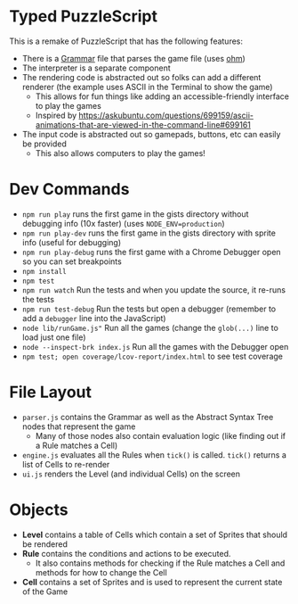 # Typed PuzzleScript


This is a remake of PuzzleScript that has the following features:

- There is a [Grammar](https://en.wikipedia.org/wiki/Parsing_expression_grammar) file that parses the game file (uses [ohm](https://github.com/harc/ohm))
- The interpreter is a separate component
- The rendering code is abstracted out so folks can add a different renderer (the example uses ASCII in the Terminal to show the game)
  - This allows for fun things like adding an accessible-friendly interface to play the games
  - Inspired by https://askubuntu.com/questions/699159/ascii-animations-that-are-viewed-in-the-command-line#699161
- The input code is abstracted out so gamepads, buttons, etc can easily be provided
  - This also allows computers to play the games!

# Dev Commands

- `npm run play` runs the first game in the gists directory without debugging info (10x faster) (uses `NODE_ENV=production`)
- `npm run play-dev` runs the first game in the gists directory with sprite info (useful for debugging)
- `npm run play-debug` runs the first game with a Chrome Debugger open so you can set breakpoints
- `npm install`
- `npm test`
- `npm run watch` Run the tests and when you update the source, it re-runs the tests
- `npm run test-debug` Run the tests but open a debugger (remember to add a `debugger` line into the JavaScript)
- `node lib/runGame.js"` Run all the games (change the `glob(...)` line to load just one file)
- `node --inspect-brk index.js` Run all the games with the Debugger open
- `npm test; open coverage/lcov-report/index.html` to see test coverage


# File Layout

- `parser.js` contains the Grammar as well as the Abstract Syntax Tree nodes that represent the game
  - Many of those nodes also contain evaluation logic (like finding out if a Rule matches a Cell)
- `engine.js` evaluates all the Rules when `tick()` is called. `tick()` returns a list of Cells to re-render
- `ui.js` renders the Level (and individual Cells) on the screen

# Objects

- **Level** contains a table of Cells which contain a set of Sprites that should be rendered
- **Rule** contains the conditions and actions to be executed.
  - It also contains methods for checking if the Rule matches a Cell and methods for how to change the Cell
- **Cell** contains a set of Sprites and is used to represent the current state of the Game
